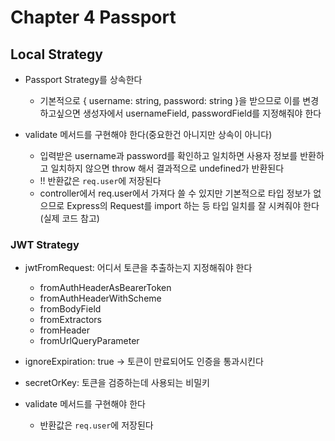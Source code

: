 # Chapter 4 Passport

## Local Strategy

- Passport Strategy를 상속한다
  - 기본적으로 { username: string, password: string }을 받으므로 이를 변경하고싶으면 생성자에서 usernameField, passwordField를 지정해줘야 한다

- validate 메서드를 구현해야 한다(중요한건 아니지만 상속이 아니다)
  - 입력받은 username과 password를 확인하고 일치하면 사용자 정보를 반환하고 일치하지 않으면 throw 해서 결과적으로 undefined가 반환된다
  - !! 반환값은 `req.user`에 저장된다
  - controller에서 req.user에서 가져다 쓸 수 있지만 기본적으로 타입 정보가 없으므로 Express의 Request를 import 하는 등 타입 일치를 잘 시켜줘야 한다(실제 코드 참고)

### JWT Strategy

- jwtFromRequest: 어디서 토큰을 추출하는지 지정해줘야 한다
  - fromAuthHeaderAsBearerToken
  - fromAuthHeaderWithScheme
  - fromBodyField
  - fromExtractors
  - fromHeader
  - fromUrlQueryParameter
- ignoreExpiration: true -> 토큰이 만료되어도 인증을 통과시킨다
- secretOrKey: 토큰을 검증하는데 사용되는 비밀키

- validate 메서드를 구현해야 한다
  - 반환값은 `req.user`에 저장된다
